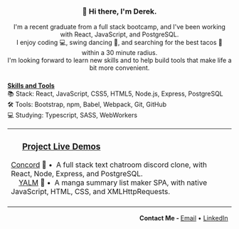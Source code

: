 <h3 align="center">👋 Hi there, I'm Derek. </h3> 

<p align="center">
  I'm a recent graduate from a full stack bootcamp, and I've been working with React, JavaScript, and PostgreSQL.<br>
  I enjoy coding 💻, swing dancing 💃, and searching for the best tacos 🌮 within a 30 minute radius.<br>
  I'm looking forward to learn new skills and to help build tools that make life a bit more convenient.<br>
</p>

###

<table align="center">
  <tr>
  <!--- 
    <td>
      <img
        src="https://github-readme-stats.vercel.app/api/top-langs/?username=luiderek&layout=compact&langs_count=4&theme=github_dark&title_color=C9D1D9&hide_border=true" />
    </td>
    <td>
    --->
      <strong><ins>Skills and Tools</ins></strong>
      <div>
        📚 Stack: React, JavaScript, CSS5, HTML5, Node.js, Express, PostgreSQL
      </div>
      <div>🛠 Tools: Bootstrap, npm, Babel, Webpack, Git, GitHub</div>
      <div>💻 Studying: Typescript, SASS, WebWorkers</div>
    </td>
  </tr>
  <tr></tr>
  <!-- Empty table row to avoid the whole "every other" table styling effect -->
  <tr>
    <td colspan="2">
      <h3>
        &nbsp; &nbsp; &nbsp;<ins>Project Live Demos</ins>
      </h3>
      <div>
        <a href="https://chat-concord.herokuapp.com/">Concord</a> 💬 • &nbsp;A full stack
        text chatroom discord clone, with React, Node, Express, and PostgreSQL.
      </div>
      <div>
        &nbsp;&nbsp;&nbsp;
        <a href="https://luiderek.github.io/ajax-project/">YALM</a> 📝&nbsp;• &nbsp;A
        manga summary list maker SPA, with native JavaScript, HTML, CSS, and
        XMLHttpRequests.
      </div>
      <div>&nbsp;</div>
    </td>
  </tr>
</table>

<div align=right>
  <strong> Contact Me - </strong>
  <a href="mailto:luiderek@outlook.com">Email</a> •
  <a href="https://www.linkedin.com/in/derek-lui/">LinkedIn</a>
  &nbsp;
</div>
